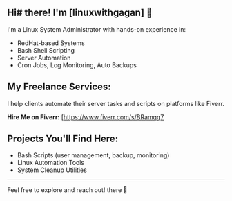 ## Hi# there! I'm [linuxwithgagan] 👋

I'm a Linux System Administrator with hands-on experience in:

- RedHat-based Systems
- Bash Shell Scripting
- Server Automation
- Cron Jobs, Log Monitoring, Auto Backups

## My Freelance Services:
I help clients automate their server tasks and scripts on platforms like Fiverr.

**Hire Me on Fiverr:** [https://www.fiverr.com/s/BRamqg7

## Projects You'll Find Here:
- Bash Scripts (user management, backup, monitoring)
- Linux Automation Tools
- System Cleanup Utilities

---

Feel free to explore and reach out!
there 👋

<!--
**linuxwithgagan/Linuxwithgagan** is a ✨ _special_ ✨ repository because its `README.md` (this file) appears on your GitHub profile.

Here are some ideas to get you started:

- 🔭 I’m currently working on ...
- 🌱 I’m currently learning ...
- 👯 I’m looking to collaborate on ...
- 🤔 I’m looking for help with ...
- 💬 Ask me about ...
- 📫 How to reach me: ...
- 😄 Pronouns: ...
- ⚡ Fun fact: ...
-->
